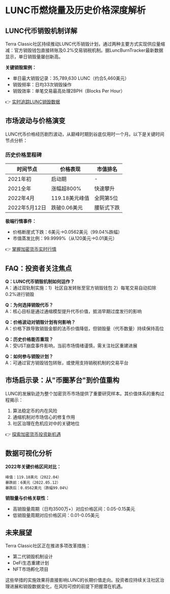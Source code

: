 # LUNC币燃烧量及历史价格深度解析

## LUNC代币销毁机制详解

Terra Classic社区持续推动LUNC代币销毁计划，通过两种主要方式实现供应量缩减：官方销毁钱包直接转账及0.2%交易销税机制。据LuncBurnTracker最新数据显示，单日销毁量屡创新高。

**关键销毁案例：**
- 单日最大销毁记录：35,789,630 LUNC（约合5,460美元）
- 销毁频率：日均33次销毁操作
- 销毁效率：单笔交易最高处理2BPH（Blocks Per Hour）

👉 [实时追踪LUNC销毁数据](https://bit.ly/okx_welcome)

## 市场波动与价格演变

LUNC代币价格经历剧烈波动，从巅峰时期到谷底仅用时一个月。以下是关键时间节点分析：

### 历史价格里程碑
| 时间节点       | 价格表现       | 市值排名 |
|----------------|----------------|----------|
| 2021年初       | 启动期         | -        |
| 2021全年       | 涨幅超800%     | 快速攀升 |
| 2022年4月      | 119.18美元峰值 | 全网第5位|
| 2022年5月12日  | 跌破0.06美元   | 腰斩式下跌|

**极端行情事件：**
- 价格断崖式下跌：6美元→0.0562美元（99.04%跌幅）
- 市值蒸发比例：99.9999%（从120美元→0.01美元）

👉 [掌握加密货币实时行情](https://bit.ly/okx_welcome)

## FAQ：投资者关注焦点

**Q：LUNC代币销毁机制如何运作？**  
A：通过双轨制实施：1）社区自发转账至官方销毁钱包 2）每笔交易自动扣除0.2%进行销毁

**Q：为何选择销毁代币？**  
A：核心目标是通过通缩模型提升代币价值，抵消早期过度发行的影响

**Q：价格波动对销毁计划有何影响？**  
A：价格下跌导致销毁金额的法币价值降低，但销毁量（代币数量）持续保持高位

**Q：历史价格能否重现？**  
A：受UST崩盘事件影响，当前市场情绪谨慎，需关注社区重建进展

**Q：如何参与销毁计划？**  
A：可通过官方销毁钱包转账，或使用支持销税机制的交易平台

## 市场启示录：从"币圈茅台"到价值重构

LUNC的发展轨迹为整个加密货币市场提供了重要研究样本。其价值体系的重构过程揭示：
1. 算法稳定币的内在风险
2. 通缩机制对市场信心的修复作用
3. 社区治理在危机应对中的关键地位

👉 [探索加密货币投资新机遇](https://bit.ly/okx_welcome)

## 数据可视化分析

**2022年关键价格区间对比：**
```
峰值：119.18美元（2022.04）
暴跌前：6美元（2022.05.12）
暴跌后：0.0562美元（跌幅99.04%）
```

**销毁量与价格关联性：**
- 高销毁量周期（日均3500万+）对应价格区间：0.05-0.15美元
- 低销毁量周期对应价格区间：0.01-0.05美元

## 未来展望

Terra Classic社区正在推进多项改革措施：
- 第二代销毁机制设计
- DeFi生态重建计划
- NFT市场孵化项目

这些举措的实施效果将直接影响LUNC的长期价值走向。投资者应持续关注社区治理进展和销毁数据变化，在风险可控的前提下把握潜在机遇。